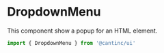 # DropdownMenu

This component show a popup for an HTML element.

```typescript
import { DropdownMenu } from '@cantinc/ui'
```

